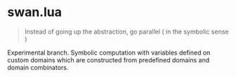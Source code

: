 # swan.lua

> Instead of going up the abstraction, go parallel ( in the symbolic sense )

Experimental branch. Symbolic computation with variables defined on custom domains which are constructed from predefined domains and domain combinators.
